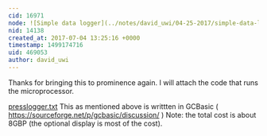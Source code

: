 ```yaml
---
cid: 16971
node: ![Simple data logger](../notes/david_uwi/04-25-2017/simple-data-logger)
nid: 14138
created_at: 2017-07-04 13:25:16 +0000
timestamp: 1499174716
uid: 469053
author: david_uwi
---
```


Thanks for bringing this to prominence again. I will attach the code that runs the microprocessor.

<a href="https://publiclab.org/system/images/photos/000/021/013/original/presslogger.txt"><i class="fa fa-file"></i> presslogger.txt</a> This as mentioned above is writtten in GCBasic ( https://sourceforge.net/p/gcbasic/discussion/ )
Note: the total cost is about 8GBP (the optional display is most of the cost).


